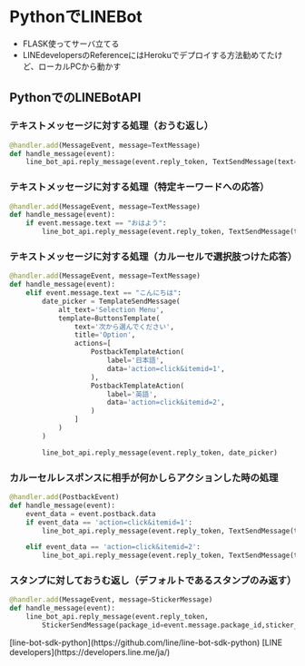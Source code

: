 # PythonでLINEBot

- FLASK使ってサーバ立てる
- LINEdevelopersのReferenceにはHerokuでデプロイする方法勧めてたけど、ローカルPCから動かす

## PythonでのLINEBotAPI
### テキストメッセージに対する処理（おうむ返し）
``` python
@handler.add(MessageEvent, message=TextMessage)
def handle_message(event):
    line_bot_api.reply_message(event.reply_token, TextSendMessage(text=event.message.text))
```
### テキストメッセージに対する処理（特定キーワードへの応答）
```python
@handler.add(MessageEvent, message=TextMessage)
def handle_message(event):
    if event.message.text == "おはよう":
        line_bot_api.reply_message(event.reply_token, TextSendMessage(text="おはようございます"))
```
### テキストメッセージに対する処理（カルーセルで選択肢つけた応答）
```python
@handler.add(MessageEvent, message=TextMessage)
def handle_message(event):
    elif event.message.text == "こんにちは":
        date_picker = TemplateSendMessage(
            alt_text='Selection Menu',
            template=ButtonsTemplate(
                text='次から選んでください',
                title='Option',
                actions=[
                    PostbackTemplateAction(
                        label='日本語',
                        data='action=click&itemid=1',
                    ),
                    PostbackTemplateAction(
                        label='英語',
                        data='action=click&itemid=2',
                    )
                ]
            )
        )

        line_bot_api.reply_message(event.reply_token, date_picker)
```
### カルーセルレスポンスに相手が何かしらアクションした時の処理
```python
@handler.add(PostbackEvent)
def handle_message(event):
    event_data = event.postback.data
    if event_data == 'action=click&itemid=1':
        line_bot_api.reply_message(event.reply_token, TextSendMessage(text="こんにちは"))

    elif event_data == 'action=click&itemid=2':
        line_bot_api.reply_message(event.reply_token, TextSendMessage(text="Hello!!"))
```
### スタンプに対しておうむ返し（デフォルトであるスタンプのみ返す）
```python
@handler.add(MessageEvent, message=StickerMessage)
def handle_message(event):
    line_bot_api.reply_message(event.reply_token,
        StickerSendMessage(package_id=event.message.package_id,sticker_id=event.message.sticker_id))
```


<LINE-Bot Reference>
[line-bot-sdk-python](https://github.com/line/line-bot-sdk-python)
[LINE developers](https://developers.line.me/ja/)
